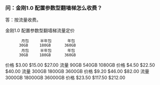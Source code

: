 ### 问：金刚1.0 配置参数型翻墙梯怎么收费？

答：按流量收费。

   金刚1.0 配置参数型翻墙梯流量定价



           月包     半年包       年包
          30GB     180GB      360GB
           月包     半年包       年包
          30GB     180GB      360GB

  价格    $3.00    $15.00     $27.00
  流量     90GB     540GB     1080GB
  价格    $4.50    $22.50     $40.00
  流量    300GB    1800GB     3600GB
  价格    $9.20    $46.00     $82.00
  流量   3000GB   18000GB    36000GB
  价格   $23.50   $117.50    $212.00
        
  
